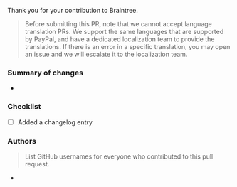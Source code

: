 Thank you for your contribution to Braintree. 

> Before submitting this PR, note that we cannot accept language translation PRs. We support the same languages that are supported by PayPal, and have a dedicated localization team to provide the translations. If there is an error in a specific translation, you may open an issue and we will escalate it to the localization team.

### Summary of changes

 - 

 ### Checklist

 - [ ] Added a changelog entry

### Authors
> List GitHub usernames for everyone who contributed to this pull request.

- 
